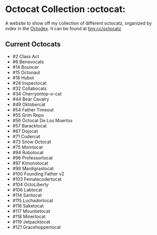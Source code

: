 # Octocat Collection :octocat:

A website to show off my collection of different octocatz, organized by index in the [Octodex](https://octodex.github.com/). It can be found at [tiny.cc/octocatz](tiny.cc/octocatz)

## Current Octocats

- #2 Class Act
- #6 Benevocats
- #14 Bouncer
- #15 Octonaut
- #18 Hubot
- #24 Inspectocat
- #32 Collabocats
- #34 Cherryontop-o-cat
- #44 Bear Cavalry
- #49 Oktobercat
- #54 Father Timeout
- #55 Grim Repo
- #56 Octocat De Los Muertos
- #57 Baracktocat
- #67 Dojocat
- #71 Codercat
- #73 Snow Octocat
- #75 Momtocat
- #94 Robotocat
- #96 Professortocat
- #97 Kimonotocat
- #98 Mardigrastocat
- #100 Founding Father v2
- #103 Femalecodertocat
- #104 OctoLiberty
- #106 Labtocat
- #114 Saritocat
- #115 Luchadortocat
- #116 Saketocat
- #117 Mountietocat
- #118 Minertocat
- #119 Jetpacktocat
- #121 Gracehoppertocat
